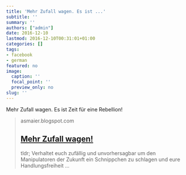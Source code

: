 ```yaml
---
title: 'Mehr Zufall wagen. Es ist ...'
subtitle: ''
summary: ''
authors: ["admin"]
date: 2016-12-10
lastmod: 2016-12-10T00:31:01+01:00
categories: []
tags:
- facebook
- german
featured: no
image:
  caption: ''
  focal_point: ''
  preview_only: no
slug: ''
---
```

Mehr Zufall wagen. Es ist Zeit für eine Rebellion!
> asmaier.blogspot.com
> ## [Mehr Zufall wagen!](https://asmaier.blogspot.de/2016/12/mehr-zufall-wagen.html)
>
>   tldr; Verhaltet euch zufällig und unvorhersagbar um den Manipulatoren der Zukunft ein Schnippchen zu schlagen und eure Handlungsfreiheit ...


